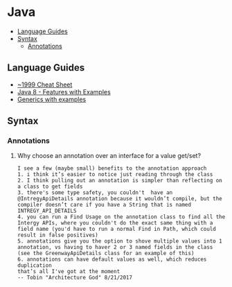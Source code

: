 # Java

<!-- TOC depthFrom:2 -->

- [Language Guides](#language-guides)
- [Syntax](#syntax)
    - [Annotations](#annotations)

<!-- /TOC -->

## Language Guides

- [~1999 Cheat Sheet](http://www.digilife.be/quickreferences/QRC/JAVA%20Programming%20Guide%20-%20Quick%20Reference.pdf)
- [Java 8 - Features with Examples](http://www.journaldev.com/2389/java-8-features-with-examples)
- [Generics with examples](http://www.journaldev.com/1663/java-generics-example-method-class-interface)

## Syntax

### Annotations

1. Why choose an annotation over an interface for a value get/set?
    ```
    I see a few (maybe small) benefits to the annotation approach
    1. i think it’s easier to notice just reading through the class
    2. I think pulling out an annotation is simpler than reflecting on a class to get fields
    3. there's some type safety, you couldn't  have an @IntregyApiDetails annotation because it wouldn’t compile, but the compiler doesn’t care if you have a String that is named INTREGY_API_DETAILS
    4. you can run a Find Usage on the annotation class to find all the Intergy APIs, where you couldn't do the exact same thing with a field name (you'd have to run a normal Find in Path, which could result in false positives)
    5. annotations give you the option to shove multiple values into 1 annotation, vs having to haver 2 or 3 named fields in the class (see the GreenwayApiDetails class for an example of this)
    6. annotations can have default values as well, which reduces duplication
    that’s all I've got at the moment
    -- Tobin "Architecture God" 8/21/2017
    ```
